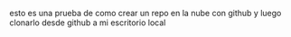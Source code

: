 esto es una prueba de como crear un repo en la nube con github y luego clonarlo desde github a mi escritorio local

